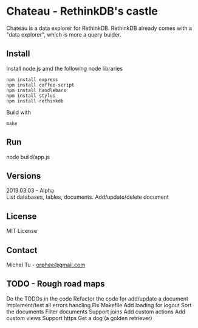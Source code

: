Chateau - RethinkDB's castle
====

Chateau is a data explorer for RethinkDB. RethinkDB already comes with a "data explorer", which is more a query buider.


Install
----
Install node.js amd the following node libraries
```
npm install express
npm install coffee-script
npm install handlebars
npm install stylus
npm install rethinkdb
```
Build with
```
make
```


Run
----
node build/app.js


Versions
----
2013.03.03 - Alpha  
    List databases, tables, documents.
    Add/update/delete document


License
----
MIT License

Contact
----
Michel Tu - orphee@gmail.com



TODO - Rough road maps
----
Do the TODOs in the code
Refactor the code for add/update a document
Implement/test all errors handling
Fix Makefile
Add loading for logout
Sort the documents
Filter documents
Support joins
Add custom actions
Add custom views
Support https
Get a dog (a golden retriever)
